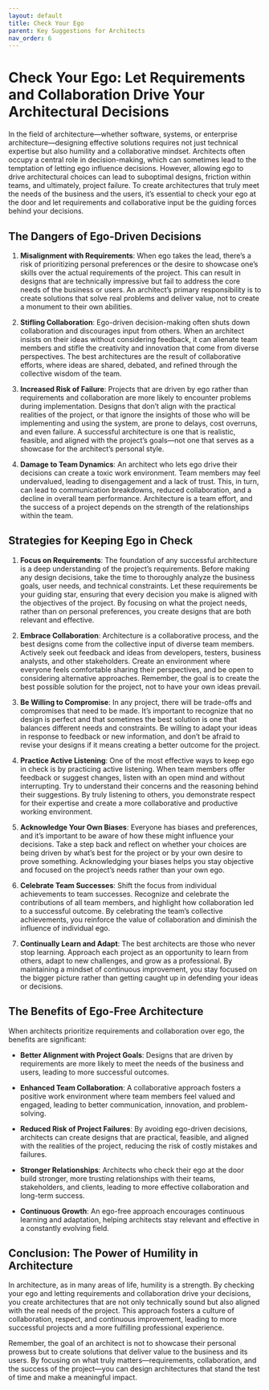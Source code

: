 ```yaml
---
layout: default
title: Check Your Ego
parent: Key Suggestions for Architects
nav_order: 6
---
```

# Check Your Ego: Let Requirements and Collaboration Drive Your Architectural Decisions

In the field of architecture—whether software, systems, or enterprise architecture—designing effective solutions requires not just technical expertise but also humility and a collaborative mindset. Architects often occupy a central role in decision-making, which can sometimes lead to the temptation of letting ego influence decisions. However, allowing ego to drive architectural choices can lead to suboptimal designs, friction within teams, and ultimately, project failure. To create architectures that truly meet the needs of the business and the users, it’s essential to check your ego at the door and let requirements and collaborative input be the guiding forces behind your decisions.

## The Dangers of Ego-Driven Decisions

1. **Misalignment with Requirements**:
   When ego takes the lead, there’s a risk of prioritizing personal preferences or the desire to showcase one’s skills over the actual requirements of the project. This can result in designs that are technically impressive but fail to address the core needs of the business or users. An architect’s primary responsibility is to create solutions that solve real problems and deliver value, not to create a monument to their own abilities.

2. **Stifling Collaboration**:
   Ego-driven decision-making often shuts down collaboration and discourages input from others. When an architect insists on their ideas without considering feedback, it can alienate team members and stifle the creativity and innovation that come from diverse perspectives. The best architectures are the result of collaborative efforts, where ideas are shared, debated, and refined through the collective wisdom of the team.

3. **Increased Risk of Failure**:
   Projects that are driven by ego rather than requirements and collaboration are more likely to encounter problems during implementation. Designs that don’t align with the practical realities of the project, or that ignore the insights of those who will be implementing and using the system, are prone to delays, cost overruns, and even failure. A successful architecture is one that is realistic, feasible, and aligned with the project’s goals—not one that serves as a showcase for the architect’s personal style.

4. **Damage to Team Dynamics**:
   An architect who lets ego drive their decisions can create a toxic work environment. Team members may feel undervalued, leading to disengagement and a lack of trust. This, in turn, can lead to communication breakdowns, reduced collaboration, and a decline in overall team performance. Architecture is a team effort, and the success of a project depends on the strength of the relationships within the team.

## Strategies for Keeping Ego in Check

1. **Focus on Requirements**:
   The foundation of any successful architecture is a deep understanding of the project’s requirements. Before making any design decisions, take the time to thoroughly analyze the business goals, user needs, and technical constraints. Let these requirements be your guiding star, ensuring that every decision you make is aligned with the objectives of the project. By focusing on what the project needs, rather than on personal preferences, you create designs that are both relevant and effective.

2. **Embrace Collaboration**:
   Architecture is a collaborative process, and the best designs come from the collective input of diverse team members. Actively seek out feedback and ideas from developers, testers, business analysts, and other stakeholders. Create an environment where everyone feels comfortable sharing their perspectives, and be open to considering alternative approaches. Remember, the goal is to create the best possible solution for the project, not to have your own ideas prevail.

3. **Be Willing to Compromise**:
   In any project, there will be trade-offs and compromises that need to be made. It’s important to recognize that no design is perfect and that sometimes the best solution is one that balances different needs and constraints. Be willing to adapt your ideas in response to feedback or new information, and don’t be afraid to revise your designs if it means creating a better outcome for the project.

4. **Practice Active Listening**:
   One of the most effective ways to keep ego in check is by practicing active listening. When team members offer feedback or suggest changes, listen with an open mind and without interrupting. Try to understand their concerns and the reasoning behind their suggestions. By truly listening to others, you demonstrate respect for their expertise and create a more collaborative and productive working environment.

5. **Acknowledge Your Own Biases**:
   Everyone has biases and preferences, and it’s important to be aware of how these might influence your decisions. Take a step back and reflect on whether your choices are being driven by what’s best for the project or by your own desire to prove something. Acknowledging your biases helps you stay objective and focused on the project’s needs rather than your own ego.

6. **Celebrate Team Successes**:
   Shift the focus from individual achievements to team successes. Recognize and celebrate the contributions of all team members, and highlight how collaboration led to a successful outcome. By celebrating the team’s collective achievements, you reinforce the value of collaboration and diminish the influence of individual ego.

7. **Continually Learn and Adapt**:
   The best architects are those who never stop learning. Approach each project as an opportunity to learn from others, adapt to new challenges, and grow as a professional. By maintaining a mindset of continuous improvement, you stay focused on the bigger picture rather than getting caught up in defending your ideas or decisions.

## The Benefits of Ego-Free Architecture

When architects prioritize requirements and collaboration over ego, the benefits are significant:

- **Better Alignment with Project Goals**: Designs that are driven by requirements are more likely to meet the needs of the business and users, leading to more successful outcomes.

- **Enhanced Team Collaboration**: A collaborative approach fosters a positive work environment where team members feel valued and engaged, leading to better communication, innovation, and problem-solving.

- **Reduced Risk of Project Failures**: By avoiding ego-driven decisions, architects can create designs that are practical, feasible, and aligned with the realities of the project, reducing the risk of costly mistakes and failures.

- **Stronger Relationships**: Architects who check their ego at the door build stronger, more trusting relationships with their teams, stakeholders, and clients, leading to more effective collaboration and long-term success.

- **Continuous Growth**: An ego-free approach encourages continuous learning and adaptation, helping architects stay relevant and effective in a constantly evolving field.

## Conclusion: The Power of Humility in Architecture

In architecture, as in many areas of life, humility is a strength. By checking your ego and letting requirements and collaboration drive your decisions, you create architectures that are not only technically sound but also aligned with the real needs of the project. This approach fosters a culture of collaboration, respect, and continuous improvement, leading to more successful projects and a more fulfilling professional experience.

Remember, the goal of an architect is not to showcase their personal prowess but to create solutions that deliver value to the business and its users. By focusing on what truly matters—requirements, collaboration, and the success of the project—you can design architectures that stand the test of time and make a meaningful impact.